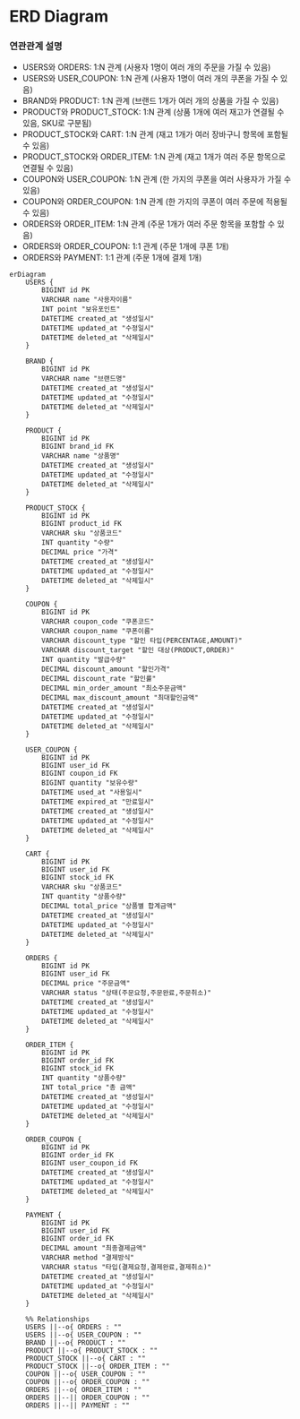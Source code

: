 # ERD Diagram

### 연관관계 설명
* USERS와 ORDERS: 1:N 관계 (사용자 1명이 여러 개의 주문을 가질 수 있음)
* USERS와 USER_COUPON: 1:N 관계 (사용자 1명이 여러 개의 쿠폰을 가질 수 있음)
* BRAND와 PRODUCT: 1:N 관계 (브랜드 1개가 여러 개의 상품을 가질 수 있음)
* PRODUCT와 PRODUCT_STOCK: 1:N 관계 (상품 1개에 여러 재고가 연결될 수 있음, SKU로 구분됨)
* PRODUCT_STOCK와 CART: 1:N 관계 (재고 1개가 여러 장바구니 항목에 포함될 수 있음)
* PRODUCT_STOCK와 ORDER_ITEM: 1:N 관계 (재고 1개가 여러 주문 항목으로 연결될 수 있음)
* COUPON와 USER_COUPON: 1:N 관계 (한 가지의 쿠폰을 여러 사용자가 가질 수 있음)
* COUPON와 ORDER_COUPON: 1:N 관계 (한 가지의 쿠폰이 여러 주문에 적용될 수 있음)
* ORDERS와 ORDER_ITEM: 1:N 관계 (주문 1개가 여러 주문 항목을 포함할 수 있음)
* ORDERS와 ORDER_COUPON: 1:1 관계 (주문 1개에 쿠폰 1개)
* ORDERS와 PAYMENT: 1:1 관계 (주문 1개에 결제 1개)

```mermaid
erDiagram
    USERS {
        BIGINT id PK
        VARCHAR name "사용자이름"
        INT point "보유포인트"
        DATETIME created_at "생성일시"
        DATETIME updated_at "수정일시"
        DATETIME deleted_at "삭제일시"
    }

    BRAND {
        BIGINT id PK
        VARCHAR name "브랜드명"
        DATETIME created_at "생성일시"
        DATETIME updated_at "수정일시"
        DATETIME deleted_at "삭제일시"
    }

    PRODUCT {
        BIGINT id PK
        BIGINT brand_id FK
        VARCHAR name "상품명"
        DATETIME created_at "생성일시"
        DATETIME updated_at "수정일시"
        DATETIME deleted_at "삭제일시"
    }

    PRODUCT_STOCK {
        BIGINT id PK
        BIGINT product_id FK
        VARCHAR sku "상품코드"
        INT quantity "수량"
        DECIMAL price "가격"
        DATETIME created_at "생성일시"
        DATETIME updated_at "수정일시"
        DATETIME deleted_at "삭제일시"
    }

    COUPON {
        BIGINT id PK
        VARCHAR coupon_code "쿠폰코드"
        VARCHAR coupon_name "쿠폰이름"
        VARCHAR discount_type "할인 타입(PERCENTAGE,AMOUNT)"
        VARCHAR discount_target "할인 대상(PRODUCT,ORDER)"
        INT quantity "발급수량"
        DECIMAL discount_amount "할인가격"
        DECIMAL discount_rate "할인률"
        DECIMAL min_order_amount "최소주문금액"
        DECIMAL max_discount_amount "최대할인금액"
        DATETIME created_at "생성일시"
        DATETIME updated_at "수정일시"
        DATETIME deleted_at "삭제일시"
    }

    USER_COUPON {
        BIGINT id PK
        BIGINT user_id FK
        BIGINT coupon_id FK
        BIGINT quantity "보유수량"
        DATETIME used_at "사용일시"
        DATETIME expired_at "만료일시"
        DATETIME created_at "생성일시"
        DATETIME updated_at "수정일시"
        DATETIME deleted_at "삭제일시"
    }
   
    CART {
        BIGINT id PK
        BIGINT user_id FK
        BIGINT stock_id FK
        VARCHAR sku "상품코드"
        INT quantity "상품수량"
        DECIMAL total_price "상품별 합계금액"
        DATETIME created_at "생성일시"
        DATETIME updated_at "수정일시"
        DATETIME deleted_at "삭제일시"
    }
    
    ORDERS {
        BIGINT id PK
        BIGINT user_id FK
        DECIMAL price "주문금액"
        VARCHAR status "상태(주문요청,주문완료,주문취소)"
        DATETIME created_at "생성일시"
        DATETIME updated_at "수정일시"
        DATETIME deleted_at "삭제일시"
    }

    ORDER_ITEM {
        BIGINT id PK
        BIGINT order_id FK
        BIGINT stock_id FK
        INT quantity "상품수량"
        INT total_price "총 금액"
        DATETIME created_at "생성일시"
        DATETIME updated_at "수정일시"
        DATETIME deleted_at "삭제일시"
    }

    ORDER_COUPON {
        BIGINT id PK
        BIGINT order_id FK
        BIGINT user_coupon_id FK
        DATETIME created_at "생성일시"
        DATETIME updated_at "수정일시"
        DATETIME deleted_at "삭제일시"
    }

    PAYMENT {
        BIGINT id PK 
        BIGINT user_id FK  
        BIGINT order_id FK
        DECIMAL amount "최종결제금액"
        VARCHAR method "결제방식"
        VARCHAR status "타입(결제요청,결제완료,결제취소)"
        DATETIME created_at "생성일시"
        DATETIME updated_at "수정일시"
        DATETIME deleted_at "삭제일시"
    }

    %% Relationships
    USERS ||--o{ ORDERS : ""
    USERS ||--o{ USER_COUPON : ""
    BRAND ||--o{ PRODUCT : ""
    PRODUCT ||--o{ PRODUCT_STOCK : ""
    PRODUCT_STOCK ||--o{ CART : ""
    PRODUCT_STOCK ||--o{ ORDER_ITEM : ""
    COUPON ||--o{ USER_COUPON : ""
    COUPON ||--o{ ORDER_COUPON : ""
    ORDERS ||--o{ ORDER_ITEM : ""
    ORDERS ||--|| ORDER_COUPON : ""
    ORDERS ||--|| PAYMENT : ""
```
